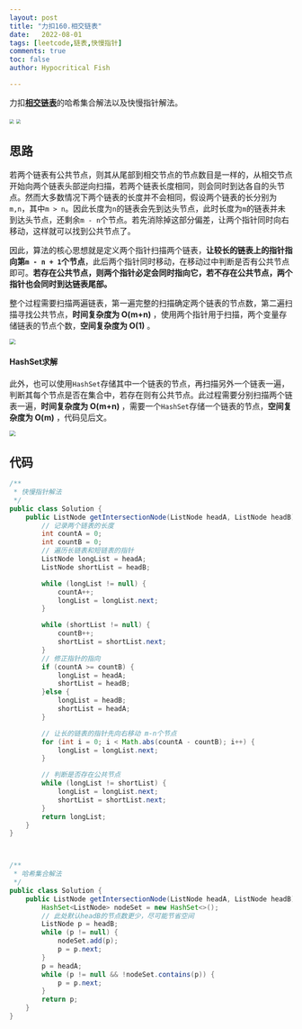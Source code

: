 ```yaml
---
layout: post
title: "力扣160.相交链表"
date:   2022-08-01
tags: [leetcode,链表,快慢指针]
comments: true
toc: false
author: Hypocritical Fish

---
```


力扣[**相交链表**](https://leetcode.cn/problems/intersection-of-two-linked-lists/)的哈希集合解法以及快慢指针解法。<!-- more -->

<img src="https://hypofish-crowdfunding.oss-cn-shanghai.aliyuncs.com/myblog/20220801124526.png" style="zoom:50%;" />

<img src="https://hypofish-crowdfunding.oss-cn-shanghai.aliyuncs.com/myblog/20220801124610.png" style="zoom:50%;" />

## 思路

​		 若两个链表有公共节点，则其从尾部到相交节点的节点数目是一样的，从相交节点开始向两个链表头部逆向扫描，若两个链表长度相同，则会同时到达各自的头节点。然而大多数情况下两个链表的长度并不会相同，假设两个链表的长分别为`m,n`，其中`m > n`。因此长度为`n`的链表会先到达头节点，此时长度为`m`的链表并未到达头节点，还剩余`m - n`个节点。若先消除掉这部分偏差，让两个指针同时向右移动，这样就可以找到公共节点了。

​		因此，算法的核心思想就是定义两个指针扫描两个链表，**让较长的链表上的指针指向第`m - n + 1`个节点**，此后两个指针同时移动，在移动过中判断是否有公共节点即可。**若存在公共节点，则两个指针必定会同时指向它，若不存在公共节点，两个指针也会同时到达链表尾部。**

​		整个过程需要扫描两遍链表，第一遍完整的扫描确定两个链表的节点数，第二遍扫描寻找公共节点，**时间复杂度为 O(m+n)** ，使用两个指针用于扫描，两个变量存储链表的节点个数，**空间复杂度为 O(1)** 。

<img src="https://hypofish-crowdfunding.oss-cn-shanghai.aliyuncs.com/myblog/20220801130954.png" style="zoom:67%;" />

#### HashSet求解

​		此外，也可以使用`HashSet`存储其中一个链表的节点，再扫描另外一个链表一遍，判断其每个节点是否在集合中，若存在则有公共节点。此过程需要分别扫描两个链表一遍，**时间复杂度为 O(m+n)** ，需要一个`HashSet`存储一个链表的节点，**空间复杂度为 O(m)** ，代码见后文。

<img src="https://hypofish-crowdfunding.oss-cn-shanghai.aliyuncs.com/myblog/20220801142929.png" style="zoom:67%;" />

## 代码

```java
/**
 * 快慢指针解法
 */
public class Solution {
    public ListNode getIntersectionNode(ListNode headA, ListNode headB) {
        // 记录两个链表的长度
		int countA = 0;
		int countB = 0;
		// 遍历长链表和短链表的指针
		ListNode longList = headA;
		ListNode shortList = headB;

		while (longList != null) {
			countA++;
			longList = longList.next;
		}

		while (shortList != null) {
			countB++;
			shortList = shortList.next;
		}
		// 修正指针的指向
		if (countA >= countB) {
			longList = headA;
			shortList = headB;
		}else {
			longList = headB;
			shortList = headA;
		}

		// 让长的链表的指针先向右移动 m-n个节点
		for (int i = 0; i < Math.abs(countA - countB); i++) {
			longList = longList.next;
		}

		// 判断是否存在公共节点
		while (longList != shortList) {
			longList = longList.next;
			shortList = shortList.next;
		}
		return longList;
    }
}



/**
 * 哈希集合解法
 */
public class Solution {
    public ListNode getIntersectionNode(ListNode headA, ListNode headB) {
		HashSet<ListNode> nodeSet = new HashSet<>();
        // 此处默认headB的节点数更少，尽可能节省空间
		ListNode p = headB;
		while (p != null) {
			nodeSet.add(p);
			p = p.next;
		}
		p = headA;
		while (p != null && !nodeSet.contains(p)) {
			p = p.next;
		}
		return p;
	}
}
```